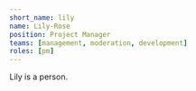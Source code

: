 ```yaml
---
short_name: lily
name: Lily-Rose
position: Project Manager
teams: [management, moderation, development]
roles: [pm]
---
```

Lily is a person.